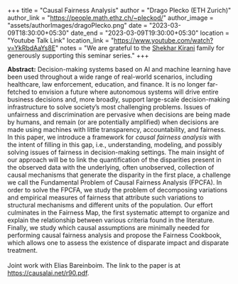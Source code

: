 +++
title = "Causal Fairness Analysis"
author = "Drago Plecko (ETH Zurich)"
author_link = "https://people.math.ethz.ch/~pleckod/"
author_image = "assets/authorImages/dragoPlecko.png"
date = "2023-03-09T18:30:00+05:30"
date_end = "2023-03-09T19:30:00+05:30"
location = "Youtube Talk Link"
location_link = "https://www.youtube.com/watch?v=YkRbdAaYs8E"
notes = "We are grateful to the <a href = "https://www.accel.com/people/shekhar-kirani" target= "_blank">Shekhar Kirani</a> family for generously supporting this seminar series."
+++

<b>Abstract:</b>
Decision-making systems based on AI and machine learning have
been used throughout a wide range of real-world scenarios, including 
healthcare, law enforcement, education, and finance. It is no
longer far-fetched to envision a future where autonomous systems
will drive entire business decisions and, more broadly, support
large-scale decision-making infrastructure to solve society’s most
challenging problems. Issues of unfairness and discrimination are
pervasive when decisions are being made by humans, and remain
(or are potentially amplified) when decisions are made using machines 
with little transparency, accountability, and fairness. 
In this paper, we introduce a framework for *causal fairness analysis*
with the intent of filling in this gap, i.e., understanding, modeling,
and possibly solving issues of fairness in decision-making settings.
The main insight of our approach will be to link the quantification
of the disparities present in the observed data with the underlying,
often unobserved, collection of causal mechanisms that generate
the disparity in the first place, a challenge we call the Fundamental
Problem of Causal Fairness Analysis (FPCFA). In order to solve
the FPCFA, we study the problem of decomposing variations
and empirical measures of fairness that attribute such variations
to structural mechanisms and different units of the population.
Our effort culminates in the Fairness Map, the first systematic
attempt to organize and explain the relationship between various
criteria found in the literature. Finally, we study which causal
assumptions are minimally needed for performing causal fairness
analysis and propose the Fairness Cookbook, which allows one to
assess the existence of disparate impact and disparate treatment.
<br><br>
Joint work with Elias Bareinboim. The link to the paper is at 
<a href = 'https://causalai.net/r90.pdf' target='_blank'>https://causalai.net/r90.pdf</a>.